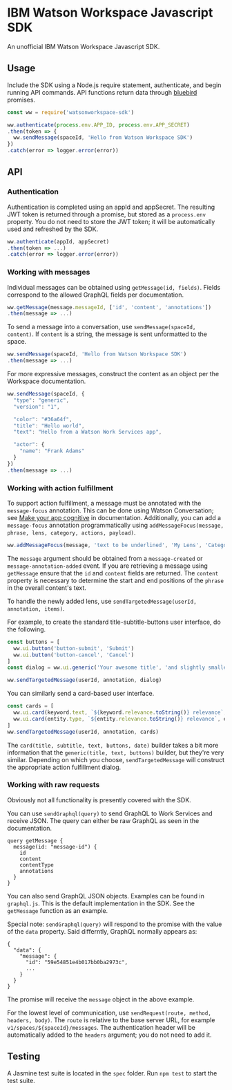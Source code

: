 # IBM Watson Workspace Javascript SDK

An unofficial IBM Watson Workspace Javascript SDK.

## Usage

Include the SDK using a Node.js require statement, authenticate, and begin running API commands.
API functions return data through [bluebird](http://bluebirdjs.com) promises.

```Javascript
const ww = require('watsonworkspace-sdk')

ww.authenticate(process.env.APP_ID, process.env.APP_SECRET)
.then(token => {
  ww.sendMessage(spaceId, 'Hello from Watson Workspace SDK')
})
.catch(error => logger.error(error))
```

## API

### Authentication

Authentication is completed using an appId and appSecret.
The resulting JWT token is returned through a promise, but stored as a `process.env` property.
You do not need to store the JWT token; it will be automatically used and refreshed by the SDK.

```Javascript
ww.authenticate(appId, appSecret)
.then(token => ...)
.catch(error => logger.error(error))
```

### Working with messages

Individual messages can be obtained using `getMessage(id, fields)`. Fields correspond to the allowed GraphQL fields per documentation.

```Javascript
ww.getMessage(message.messageId, ['id', 'content', 'annotations'])
.then(message => ...)
```

To send a message into a conversation, use  `sendMessage(spaceId, content)`. If `content` is a string, the message is sent unformatted to the space.

```Javascript
ww.sendMessage(spaceId, 'Hello from Watson Workspace SDK')
.then(message => ...)
```

For more expressive messages, construct the content as an object per the Workspace documentation.

```Javascript
ww.sendMessage(spaceId, {
  "type": "generic",
  "version": "1",

  "color": "#36a64f",
  "title": "Hello world",
  "text": "Hello from a Watson Work Services app",

  "actor": {
    "name": "Frank Adams"
  }
})
.then(message => ...)
```

### Working with action fulfillment

To support action fulfillment, a message must be annotated with the `message-focus` annotation. This can be done using Watson Conversation; see [Make your app cognitive](https://workspace.ibm.com/developer/docs) in documentation. Additionally, you can add a `message-focus` annotation programmatically using `addMessageFocus(message, phrase, lens, category, actions, payload)`.

```Javascript
ww.addMessageFocus(message, 'text to be underlined', 'My Lens', 'Category A', 'my-focus-action', '{foo:bar}'))

```

The `message` argument should be obtained from a `message-created` or `message-annotation-added` event. If you are retrieving a message using `getMessage` ensure that the `id` and `content` fields are returned.  The `content` property is necessary to determine the start and end positions of the `phrase` in the overall content's text.

To handle the newly added lens, use `sendTargetedMessage(userId, annotation, items)`.

For example, to create the standard title-subtitle-buttons user interface, do the following.

```Javascript
const buttons = [
  ww.ui.button('button-submit', 'Submit')
  ww.ui.button('button-cancel', 'Cancel')
]
const dialog = ww.ui.generic('Your awesome title', 'and slightly smaller but equally good subtitle', buttons)

ww.sendTargetedMessage(userId, annotation, dialog)
```

You can similarly send a card-based user interface.

```Javascript
const cards = [
  ww.ui.card(keyword.text, `${keyword.relevance.toString()} relevance`, '', [], date)
  ww.ui.card(entity.type, `${entity.relevance.toString()} relevance`, entity.text, [], date)
]
ww.sendTargetedMessage(userId, annotation, cards)
```

The `card(title, subtitle, text, buttons, date)` builder takes a bit more information that the `generic(title, text, buttons)` builder, but they're very similar. Depending on which you choose, `sendTargetedMessage` will construct the appropriate action fulfillment dialog.

### Working with raw requests

Obviously not all functionality is presently covered with the SDK.

You can use `sendGraphql(query)` to send GraphQL to Work Services and receive JSON.  The query can either be raw GraphQL as seen in the documentation.

```
query getMessage {
  message(id: "message-id") {
    id
    content
    contentType
    annotations
  }
}
```

You can also send GraphQL JSON objects. Examples can be found in `graphql.js`. This is the default implementation in the SDK. See the `getMessage` function as an example.

Special note: `sendGraphql(query)` will respond to the promise with the value of the `data` property.  Said differntly, GraphQL normally appears as:

```
{
  "data": {
    "message": {
      "id": "59e54851e4b017bb0ba2973c",
      ...
    }
  }
}
```

The promise will receive the `message` object in the above example.

For the lowest level of communication, use `sendRequest(route, method, headers, body)`. The `route` is relative to the base server URL, for example `v1/spaces/${spaceId}/messages`. The authentication header will be automatically added to the `headers` argument; you do not need to add it.

## Testing

A Jasmine test suite is located in the `spec` folder. Run `npm test` to start the test suite.
